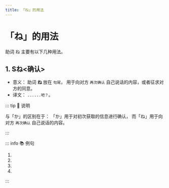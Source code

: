 ```yaml
---
title: 「ね」的用法
---
```


# 「ね」的用法

助词 ね 主要有以下几种用法。

## 1. Sね<确认>

* 意义： 助词 **ね** 放在 `句尾`， 用于向对方 `再次确认` 自己说话的内容，或者征求对方的同意。
* 译文： `......吧？`。

::: tip :bookmark: 说明

与「か」的区别在于： 「か」用于对初次获取的信息进行确认， 而「ね」用于向对方 `再次确认` 自己说话的内容。

:::

::: info :books: 例句

1. <grammer-content id='ne-0' sentence="あ、[昨日/きのう]の[方/かた]です**ね**。" trans='啊，是昨天的那个人吧？' />
2. <grammer-content id='ne-1' sentence="「はじめまして」じゃありません**ね**。" trans='已经不是初次见面了对吧？' />
3. <grammer-content id='ne-2' sentence="あの[方/かた]は[王/おう]さんです**ね**。" trans='那个人是小王对吧？' />
4. <grammer-content id='ne-3' sentence="[高橋/たかはし]さんは[鈴木/すずき]さんの[後輩/こうはい]でま**ね**。" trans='高桥是铃木的学妹吧？' />

:::
